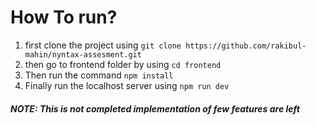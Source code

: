 # How To run?

1. first clone the project using `git clone https://github.com/rakibul-mahin/nyntax-assesment.git`
2. then go to frontend folder by using `cd frontend`
3. Then run the command `npm install`
4. Finally run the localhost server using `npm run dev`

##### NOTE: This is not completed implementation of few features are left
